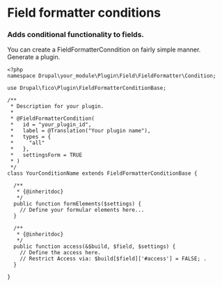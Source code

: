 # Field formatter conditions

### Adds conditional functionality to fields.

You can create a FieldFormatterConndition on fairly simple manner. Generate a plugin.

    <?php
    namespace Drupal\your_module\Plugin\Field\FieldFormatter\Condition;

    use Drupal\fico\Plugin\FieldFormatterConditionBase;

    /**
     * Description for your plugin.
     *
     * @FieldFormatterCondition(
     *   id = "your_plugin_id",
     *   label = @Translation("Your plugin name"),
     *   types = {
     *     "all"
     *   },
     *   settingsForm = TRUE
     * )
     */
    class YourConditionName extends FieldFormatterConditionBase {

      /**
       * {@inheritdoc}
       */
      public function formElements($settings) {
        // Define your formular elements here...
      }

      /**
       * {@inheritdoc}
       */
      public function access(&$build, $field, $settings) {
        // Define the access here.
        // Restrict Access via: $build[$field]['#access'] = FALSE; .
      }

    }
    
